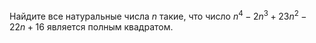 Найдите все натуральные числа $n$ такие, что число $n^4-2n^3+23n^2-22n+16$  является полным квадратом.